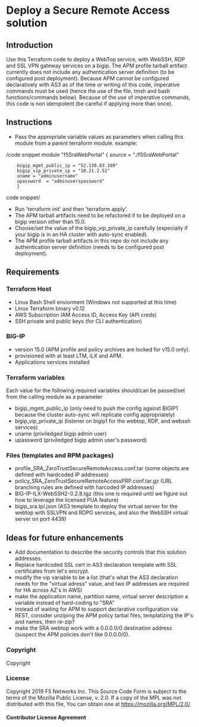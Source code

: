 # Deploy a Secure Remote Access solution


## Introduction

Use this Terraform code to deploy a WebTop service, with WebSSH, RDP and SSL VPN gateway services on a bigip.
The APM profile tarball artifact currently does not include any authentication server definition (to be configured post deployment).
Because APM cannot be configured declaratively with AS3 as of the time or writing of this code, imperative commands must be used (hence the use of the file, tmsh and bash functions/commands below).
Because of the use of imperative commands, this code is non idempotent (be careful if applying more than once).


## Instructions

- Pass the appropriate variable values as parameters when calling this module from a parent terraform module.
example:

/code snippet
        module "f5SraWebPortal" {
        source = "./f5SraWebPortal"

        bigip_mgmt_public_ip = "52.139.83.189"
        bigip_vip_private_ip = "10.21.2.51"
        uname = "adminusername"
        upassword  = "adminuserspassword" 
        }
code snippet/

- Run 'terraform init' and then 'terraform apply'.
- The APM tarball artifacts need to be refactored if to be deployed on a bigip version other than 15.0.
- Choose/set the value of the bigip_vip_private_ip carefully (especially if your bigip is in an HA cluster with auto-sync enabled).
- The APM profile tarball artifacts in this repo do not include any authentication server definition (needs to be configured post deployment).



## Requirements


### Terraform Host

- Linux Bash Shell enviorment (Windows not supported at this time)
- Linux Terraform binary v0.12 
- AWS Subscription IAM Access ID, Access Key (API creds)
- SSH private and public keys (for CLI authentication)


### BIG-IP

- version 15.0 (APM profile and policy archives are locked for v15.0 only).
- provisioned with at least LTM, iLX and APM.
- Applications services installed


### Terraform variables

Each value for the following required variables should/can be passed/set from the calling module as a parameter
- bigip_mgmt_public_ip   (only need to push the config against BIGIP1 because the cluster auto-sync will replicate config appropriately)
- bigip_vip_private_ip   (listener on bigip1 for the webtop, RDP, and webssh services)
- uname                  (priviledged bigip admin user)
- upassword              (priviledged bigip admin user's password)


### Files (templates and RPM packages)

- profile_SRA_ZeroTrustSecureRemoteAccess.conf.tar      (some objects are defined with hardcoded IP addresses)
- policy_SRA_ZeroTrustSecureRemoteAccessPRP.conf.tar.gz    (URL branching rules are defined with harcoded IP addresses)
- BIG-IP-ILX-WebSSH2-0.2.8.tgz  (this one is required until we figure out how to leverage the licensed PUA feature)
- bigip_sra.tpl.json  (AS3 template to deploy the virtual server for the webtop with SSLVPN and RDPG services, and also the WebSSH virtual server on port 4439)



## Ideas for future enhancements

- Add documentation to describe the security controls that this solution addresses.
- Replace hardcoded SSL cert in AS3 declaration template with SSL certificates from let's encrypt.
- modify the vip variable to be a list (that's what the AS3 declaration needs for the "virtual adress" value, and two IP addresses are required for HA across AZ's in AWS)
- make the application name, partition name, virtual server description a variable instead of hard-coding to "SRA"
- instead of waiting for APM to support declarative configuration via REST, consider unziping the APM policy tarbal files, templatizing the IP's and names, then re-zip?
- make the SRA webtop work with a 0.0.0.0/0 destination address (suspect the APM policies don't like 0.0.0.0/0).




### Copyright

Copyright 


### License
Copyright 2019 F5 Networks Inc.
This Source Code Form is subject to the terms of the Mozilla Public License, v. 2.0.
If a copy of the MPL was not distributed with this file, You can obtain one at https://mozilla.org/MPL/2.0/.


#### Contributor License Agreement